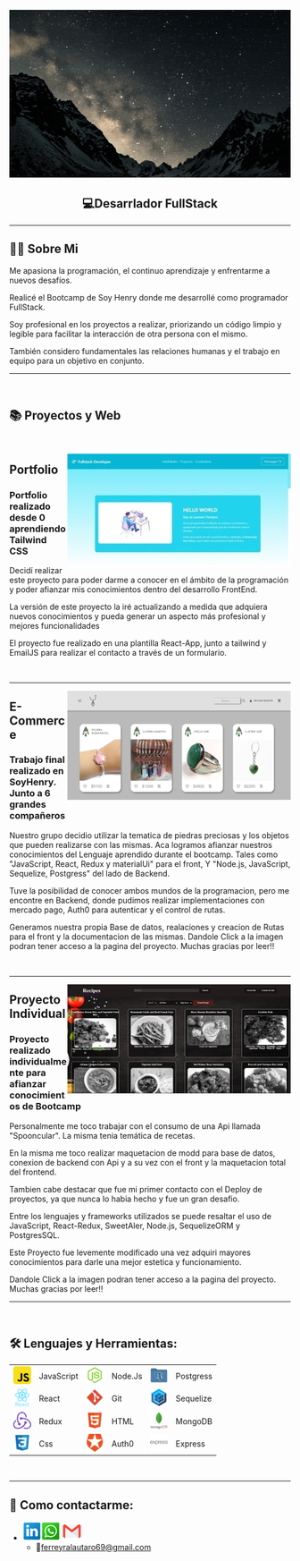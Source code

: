 <p>
<a >
<img height="300px" width="100%" src="./assets/holaMundo-dev.gif"/>
</a>
</p>

<h2 align="center">
  💻Desarrlador FullStack
</h2>

---

## **🧑🏾 Sobre Mi**

<p>
Me apasiona la programación, el continuo aprendizaje y enfrentarme a nuevos desafíos.

Realicé el Bootcamp de Soy Henry donde me desarrollé como programador FullStack.

Soy profesional en los proyectos a realizar, priorizando un código limpio y legible para facilitar la interacción de otra persona con el mismo.

También considero fundamentales las relaciones humanas y el trabajo en equipo para un objetivo en conjunto.

</p>

---

&nbsp;

## **📚 Proyectos y Web**

&nbsp;

<a href="https://portfolio-qv0y1d4tx-ferreyralautaro.vercel.app/">
<img src="./images/Portfolio.jpg" alt="Portfolio Lautaro Ferreyra"  align="right">     
</a>

## Portfolio

<p width='40%' height="100%"align="rigth"> 
    <h3>Portfolio realizado desde 0 aprendiendo Tailwind CSS</h3>
    Decidí realizar este proyecto para poder darme a conocer en el ámbito de la programación y poder afianzar mis conocimientos dentro del desarrollo FrontEnd.
    <p>La versión de este proyecto la iré actualizando a medida que adquiera nuevos conocimientos y pueda generar un aspecto más profesional y mejores funcionalidades</p>
    <p>El proyecto fue realizado en una plantilla React-App, junto a tailwind y EmailJS para realizar el contacto a través de un formulario.</p>
 </p

&nbsp;&nbsp;

---

<a href="https://frontend-pf-g1.vercel.app/">
<img src="./images/henryEcommerce.jpg" alt="E-commerce HenryDiamonds"  align="right">     
</a>

## E-Commerce

<p width='40%' height="100%"align="rigth"> 
    <h3>Trabajo final realizado en SoyHenry. Junto a 6 grandes compañeros</h3>
    Nuestro grupo decidio utilizar la tematica de piedras preciosas y los objetos que pueden realizarse con las mismas.
    Aca logramos afianzar nuestros conocimientos del Lenguaje aprendido durante el bootcamp. Tales como "JavaScript, React, Redux y materialUi" para el front, Y "Node.js, JavaScript, Sequelize, Postgress" del lado de Backend.
    <p>Tuve la posibilidad de conocer ambos mundos de la programacion, pero me encontre en Backend, donde pudimos realizar implementaciones con mercado pago, Auth0 para autenticar y el control de rutas.</p>
    <p>Generamos nuestra propia Base de datos, realaciones y creacion de Rutas para el front y la documentacion de las mismas. Dandole Click a la imagen podran tener acceso a la pagina del proyecto. Muchas gracias por leer!!</p>
 </p>

&nbsp;&nbsp;

---

<a href="https://frontend-pf-g1.vercel.app/">
<img src="./images/HenryProyIndividual.jpg" alt="Proyecto Individual Spooncular"  align="right">     
</a>

## Proyecto Individual

<p width='40%' height="100%"align="rigth"> 
    <h3>Proyecto realizado individualmente para afianzar conocimientos de Bootcamp</h3>
    Personalmente me toco trabajar con el consumo de una Api llamada "Spooncular". La misma tenia temática de recetas.
    <p>En la misma me toco realizar maquetacion de modd para base de datos, conexion de backend con Api y a su vez con el front y la maquetacion total del frontend.</p>
    <p>Tambien cabe destacar que fue mi primer contacto con el Deploy de proyectos, ya que nunca lo habia hecho y fue un gran desafio.</p>
    <p>Entre los lenguajes y frameworks utilizados se puede resaltar el uso de JavaScript, React-Redux, SweetAler, Node.js, SequelizeORM y PostgresSQL.  </p>
    <p>Este Proyecto fue levemente modificado una vez adquiri mayores conocimientos para darle una mejor estetica y funcionamiento. </p>
    Dandole Click a la imagen podran tener acceso a la pagina del proyecto. Muchas gracias por leer!!
 </p>
 
---
&nbsp;
## **🛠 Lenguajes y Herramientas:**

<p  width='40%' align="center">

|                                       |            |                               |         |                                     |           |
| ------------------------------------- | ---------- | ----------------------------- | ------- | ----------------------------------- | --------- |
| ![javascript](./icons/javascript.png) | JavaScript | ![nodejs](./icons/nodejs.png) | Node.Js | ![postgres](./icons/postgres.png)   | Postgress |
| ![react](./icons/react.png)           | React      | ![git](./icons/git.png)       | Git     | ![sequelize](./icons/sequelize.png) | Sequelize |
| ![redux](./icons/redux.png)           | Redux      | ![html](./icons/html.png)     | HTML    | ![mongodb](./icons/mongodb.png)     | MongoDB   |
| ![css](./icons/css.png)               | Css        | ![auth0](./icons/auth0.png)   | Auth0   | ![express](./icons/express.png)     | Express   |

</p>

&nbsp;

---

## **📎 Como contactarme:**

- <a href="https://www.linkedin.com/in/lautarof-developer/" target="_blank"><img src="./icons/link.png" width="7%" /></a><a href="https://api.whatsapp.com/send?phone=3513348627" target="_blank"><img src="./icons/wsp.png" width="7%" /></a>
  <a href="mailto: ferreyralautaro69@gmail.com?" target="_blank"><img src="./icons/gmail.png" width="7%" /></a>
  - 📧ferreyralautaro69@gmail.com
